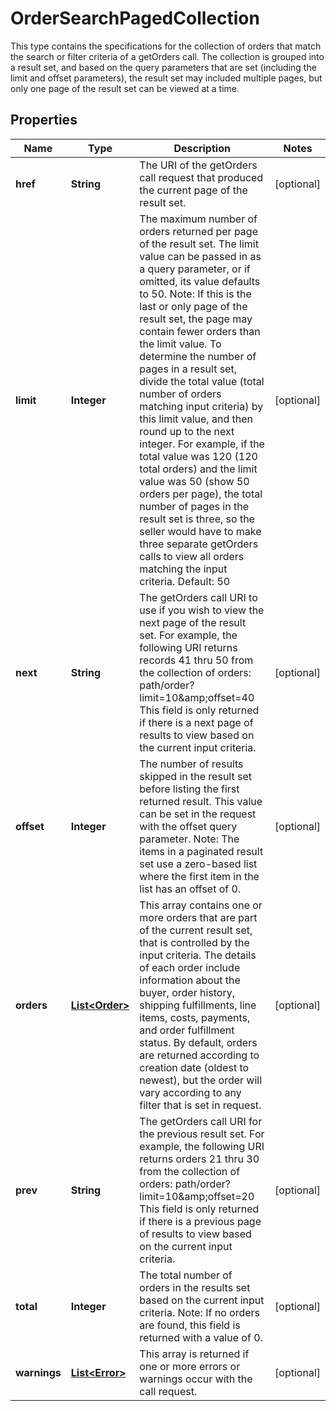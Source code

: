 

# OrderSearchPagedCollection

This type contains the specifications for the collection of orders that match the search or filter criteria of a getOrders call. The collection is grouped into a result set, and based on the query parameters that are set (including the limit and offset parameters), the result set may included multiple pages, but only one page of the result set can be viewed at a time.
## Properties

Name | Type | Description | Notes
------------ | ------------- | ------------- | -------------
**href** | **String** | The URI of the getOrders call request that produced the current page of the result set. |  [optional]
**limit** | **Integer** | The maximum number of orders returned per page of the result set. The limit value can be passed in as a query parameter, or if omitted, its value defaults to 50. Note: If this is the last or only page of the result set, the page may contain fewer orders than the limit value. To determine the number of pages in a result set, divide the total value (total number of orders matching input criteria) by this limit value, and then round up to the next integer. For example, if the total value was 120 (120 total orders) and the limit value was 50 (show 50 orders per page), the total number of pages in the result set is three, so the seller would have to make three separate getOrders calls to view all orders matching the input criteria. Default: 50 |  [optional]
**next** | **String** | The getOrders call URI to use if you wish to view the next page of the result set. For example, the following URI returns records 41 thru 50 from the collection of orders: path/order?limit&#x3D;10&amp;amp;offset&#x3D;40 This field is only returned if there is a next page of results to view based on the current input criteria. |  [optional]
**offset** | **Integer** | The number of results skipped in the result set before listing the first returned result. This value can be set in the request with the offset query parameter. Note: The items in a paginated result set use a zero-based list where the first item in the list has an offset of 0. |  [optional]
**orders** | [**List&lt;Order&gt;**](Order.md) | This array contains one or more orders that are part of the current result set, that is controlled by the input criteria. The details of each order include information about the buyer, order history, shipping fulfillments, line items, costs, payments, and order fulfillment status. By default, orders are returned according to creation date (oldest to newest), but the order will vary according to any filter that is set in request. |  [optional]
**prev** | **String** | The getOrders call URI for the previous result set. For example, the following URI returns orders 21 thru 30 from the collection of orders: path/order?limit&#x3D;10&amp;amp;offset&#x3D;20 This field is only returned if there is a previous page of results to view based on the current input criteria. |  [optional]
**total** | **Integer** | The total number of orders in the results set based on the current input criteria. Note: If no orders are found, this field is returned with a value of 0. |  [optional]
**warnings** | [**List&lt;Error&gt;**](Error.md) | This array is returned if one or more errors or warnings occur with the call request. |  [optional]



